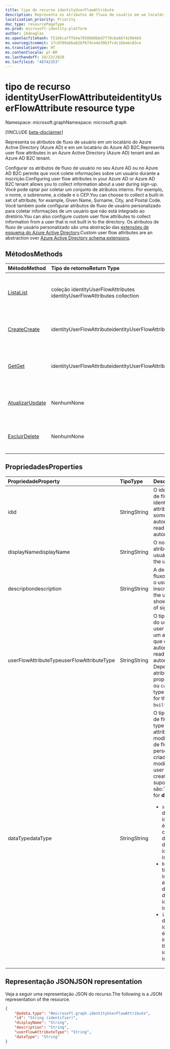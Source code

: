 ```yaml
---
title: tipo de recurso identityUserFlowAttribute
description: Representa os atributos de fluxo de usuário em um locatário do Azure Active Directory e em um locatário do Azure AD B2C.
localization_priority: Priority
doc_type: resourcePageType
ms.prod: microsoft-identity-platform
author: jkdouglas
ms.openlocfilehash: f5166cafff64a7050b89bbd7f70cba66f429646d
ms.sourcegitcommit: 17cd789abbab2bf674ce4e39b3fcdc1bbebc83ce
ms.translationtype: HT
ms.contentlocale: pt-BR
ms.lasthandoff: 10/23/2020
ms.locfileid: "48742353"
---
```

# <a name="identityuserflowattribute-resource-type"></a><span data-ttu-id="166b8-103">tipo de recurso identityUserFlowAttribute</span><span class="sxs-lookup"><span data-stu-id="166b8-103">identityUserFlowAttribute resource type</span></span>

<span data-ttu-id="166b8-104">Namespace: microsoft.graph</span><span class="sxs-lookup"><span data-stu-id="166b8-104">Namespace: microsoft.graph</span></span>

[!INCLUDE [beta-disclaimer](../../includes/beta-disclaimer.md)]

<span data-ttu-id="166b8-105">Representa os atributos de fluxo de usuário em um locatário do Azure Active Directory (Azure AD) e em um locatário do Azure AD B2C.</span><span class="sxs-lookup"><span data-stu-id="166b8-105">Represents user flow attributes in an Azure Active Directory (Azure AD) tenant and an Azure AD B2C tenant.</span></span>

<span data-ttu-id="166b8-106">Configurar os atributos de fluxo de usuário no seu Azure AD ou no Azure AD B2C permite que você colete informações sobre um usuário durante a inscrição.</span><span class="sxs-lookup"><span data-stu-id="166b8-106">Configuring user flow attributes in your Azure AD or Azure AD B2C tenant allows you to collect information about a user during sign-up.</span></span> <span data-ttu-id="166b8-107">Você pode optar por coletar um conjunto de atributos interno. Por exemplo, o nome, o sobrenome, a cidade e o CEP.</span><span class="sxs-lookup"><span data-stu-id="166b8-107">You can choose to collect a built-in set of attribute; for example, Given Name, Surname, City, and Postal Code.</span></span> <span data-ttu-id="166b8-108">Você também pode configurar atributos de fluxo de usuário personalizado para coletar informações de um usuário que não está integrado ao diretório.</span><span class="sxs-lookup"><span data-stu-id="166b8-108">You can also configure custom user flow attributes to collect information from a user that is not built in to the directory.</span></span> <span data-ttu-id="166b8-109">Os atributos de fluxo de usuário personalizado são uma abstração das [extensões de esquema do Azure Active Directory](/azure/active-directory/develop/active-directory-schema-extensions).</span><span class="sxs-lookup"><span data-stu-id="166b8-109">Custom user flow attributes are an abstraction over [Azure Active Directory schema extensions](/azure/active-directory/develop/active-directory-schema-extensions).</span></span>

## <a name="methods"></a><span data-ttu-id="166b8-110">Métodos</span><span class="sxs-lookup"><span data-stu-id="166b8-110">Methods</span></span>

| <span data-ttu-id="166b8-111">Método</span><span class="sxs-lookup"><span data-stu-id="166b8-111">Method</span></span>       | <span data-ttu-id="166b8-112">Tipo de retorno</span><span class="sxs-lookup"><span data-stu-id="166b8-112">Return Type</span></span>  |<span data-ttu-id="166b8-113">Descrição</span><span class="sxs-lookup"><span data-stu-id="166b8-113">Description</span></span>|
|:---------------|:--------|:----------|
|[<span data-ttu-id="166b8-114">Lista</span><span class="sxs-lookup"><span data-stu-id="166b8-114">List</span></span>](../api/identityuserflowattribute-list.md)|<span data-ttu-id="166b8-115">coleção identityUserFlowAttributes </span><span class="sxs-lookup"><span data-stu-id="166b8-115">identityUserFlowAttributes collection</span></span>|<span data-ttu-id="166b8-116">Recuperar todos os atributos internos de fluxo de usuário.</span><span class="sxs-lookup"><span data-stu-id="166b8-116">Retrieve all built-in and custom user flow attributes.</span></span>|
|[<span data-ttu-id="166b8-117">Create</span><span class="sxs-lookup"><span data-stu-id="166b8-117">Create</span></span>](../api/identityuserflowattribute-post.md)|<span data-ttu-id="166b8-118">identityUserFlowAttribute</span><span class="sxs-lookup"><span data-stu-id="166b8-118">identityUserFlowAttribute</span></span>|<span data-ttu-id="166b8-119">Criar um novo atributo de fluxo de usuário personalizado.</span><span class="sxs-lookup"><span data-stu-id="166b8-119">Create a new custom user flow attribute.</span></span>|
|[<span data-ttu-id="166b8-120">Get</span><span class="sxs-lookup"><span data-stu-id="166b8-120">Get</span></span>](../api/identityuserflowattribute-get.md) |<span data-ttu-id="166b8-121">identityUserFlowAttribute</span><span class="sxs-lookup"><span data-stu-id="166b8-121">identityUserFlowAttribute</span></span>|<span data-ttu-id="166b8-122">Recuperar as propriedades de um atributo de fluxo de usuário.</span><span class="sxs-lookup"><span data-stu-id="166b8-122">Retrieve properties of a user flow attribute.</span></span>|
|[<span data-ttu-id="166b8-123">Atualizar</span><span class="sxs-lookup"><span data-stu-id="166b8-123">Update</span></span>](../api/identityuserflowattribute-update.md)|<span data-ttu-id="166b8-124">Nenhum</span><span class="sxs-lookup"><span data-stu-id="166b8-124">None</span></span>|<span data-ttu-id="166b8-125">Atualizar um atributo de fluxo de usuário personalizado.</span><span class="sxs-lookup"><span data-stu-id="166b8-125">Update a custom user flow attribute.</span></span>|
|[<span data-ttu-id="166b8-126">Excluir</span><span class="sxs-lookup"><span data-stu-id="166b8-126">Delete</span></span>](../api/identityuserflowattribute-delete.md)|<span data-ttu-id="166b8-127">Nenhum</span><span class="sxs-lookup"><span data-stu-id="166b8-127">None</span></span>|<span data-ttu-id="166b8-128">Excluir um atributo de fluxo de usuário personalizado.</span><span class="sxs-lookup"><span data-stu-id="166b8-128">Delete a custom user flow attribute.</span></span>|

## <a name="properties"></a><span data-ttu-id="166b8-129">Propriedades</span><span class="sxs-lookup"><span data-stu-id="166b8-129">Properties</span></span>

|<span data-ttu-id="166b8-130">Propriedade</span><span class="sxs-lookup"><span data-stu-id="166b8-130">Property</span></span>|<span data-ttu-id="166b8-131">Tipo</span><span class="sxs-lookup"><span data-stu-id="166b8-131">Type</span></span>|<span data-ttu-id="166b8-132">Descrição</span><span class="sxs-lookup"><span data-stu-id="166b8-132">Description</span></span>|
|:---------------|:--------|:----------|
|<span data-ttu-id="166b8-133">id</span><span class="sxs-lookup"><span data-stu-id="166b8-133">id</span></span>|<span data-ttu-id="166b8-134">String</span><span class="sxs-lookup"><span data-stu-id="166b8-134">String</span></span>|<span data-ttu-id="166b8-135">O identificador do atributo de fluxo do usuário.</span><span class="sxs-lookup"><span data-stu-id="166b8-135">The identifier of the user flow attribute.</span></span> <span data-ttu-id="166b8-136">Esse é um atributo somente leitura criado automaticamente.</span><span class="sxs-lookup"><span data-stu-id="166b8-136">This is a read-only attribute that is automatically created.</span></span>|
|<span data-ttu-id="166b8-137">displayName</span><span class="sxs-lookup"><span data-stu-id="166b8-137">displayName</span></span>|<span data-ttu-id="166b8-138">String</span><span class="sxs-lookup"><span data-stu-id="166b8-138">String</span></span>|<span data-ttu-id="166b8-139">O nome de exibição do atributo de fluxo do usuário.</span><span class="sxs-lookup"><span data-stu-id="166b8-139">The display name of the user flow attribute.</span></span>|
|<span data-ttu-id="166b8-140">description</span><span class="sxs-lookup"><span data-stu-id="166b8-140">description</span></span>|<span data-ttu-id="166b8-141">String</span><span class="sxs-lookup"><span data-stu-id="166b8-141">String</span></span>|<span data-ttu-id="166b8-142">A descrição do atributo de fluxo de usuário exibido para o usuário no momento da inscrição.</span><span class="sxs-lookup"><span data-stu-id="166b8-142">The description of the user flow attribute that's shown to the user at the time of sign-up.</span></span>|
|<span data-ttu-id="166b8-143">userFlowAttributeType</span><span class="sxs-lookup"><span data-stu-id="166b8-143">userFlowAttributeType</span></span>|<span data-ttu-id="166b8-144">String</span><span class="sxs-lookup"><span data-stu-id="166b8-144">String</span></span>|<span data-ttu-id="166b8-145">O tipo do atributo de fluxo do usuário.</span><span class="sxs-lookup"><span data-stu-id="166b8-145">The type of the user flow attribute.</span></span> <span data-ttu-id="166b8-146">Esse é um atributo somente leitura que é definido automaticamente.</span><span class="sxs-lookup"><span data-stu-id="166b8-146">This is a read-only attribute that is automatically set.</span></span> <span data-ttu-id="166b8-147">Dependendo do tipo de atributo, os valores dessa propriedade serão `builtIn` ou `custom`.</span><span class="sxs-lookup"><span data-stu-id="166b8-147">Depending on the type of attribute, the values for this property will be `builtIn` or `custom`.</span></span>|
|<span data-ttu-id="166b8-148">dataType</span><span class="sxs-lookup"><span data-stu-id="166b8-148">dataType</span></span>|<span data-ttu-id="166b8-149">String</span><span class="sxs-lookup"><span data-stu-id="166b8-149">String</span></span>|<span data-ttu-id="166b8-150">O tipo de dados do atributo de fluxo do usuário.</span><span class="sxs-lookup"><span data-stu-id="166b8-150">The data type of the user flow attribute.</span></span> <span data-ttu-id="166b8-151">Isso não pode ser modificado após o atributo de fluxo de usuário personalizado ser criado.</span><span class="sxs-lookup"><span data-stu-id="166b8-151">This cannot be modified after the custom user flow attribute is created.</span></span> <span data-ttu-id="166b8-152">Os valores com suporte para **tipo de dados** são:</span><span class="sxs-lookup"><span data-stu-id="166b8-152">The supported values for **dataType** are:</span></span><br/><ul><li><span data-ttu-id="166b8-153">`string` -indica que o tipo de dados para identityUserFlowAttribute é uma cadeia de caracteres.</span><span class="sxs-lookup"><span data-stu-id="166b8-153">`string` - denotes that the dataType for the identityUserFlowAttribute is a string.</span></span> </li><li><span data-ttu-id="166b8-154">`boolean` -indica que o tipo de dados para identityUserFlowAttribute é um booleano.</span><span class="sxs-lookup"><span data-stu-id="166b8-154">`boolean` - denotes that the dataType for the identityUserFlowAttribute is a Boolean.</span></span></li><li><span data-ttu-id="166b8-155">`int64` -indica que o tipo de dados para identityUserFlowAttribute é um número inteiro.</span><span class="sxs-lookup"><span data-stu-id="166b8-155">`int64` - denotes that the dataType for the identityUserFlowAttribute is an integer.</span></span></li></ul>|

## <a name="json-representation"></a><span data-ttu-id="166b8-156">Representação JSON</span><span class="sxs-lookup"><span data-stu-id="166b8-156">JSON representation</span></span>

<span data-ttu-id="166b8-157">Veja a seguir uma representação JSON do recurso.</span><span class="sxs-lookup"><span data-stu-id="166b8-157">The following is a JSON representation of the resource.</span></span>

<!-- {
  "blockType": "resource",
  "@odata.type": "microsoft.graph.identityUserFlowAttribute"
} -->

```json
{
    "@odata.type": "#microsoft.graph.identityUserFlowAttribute",
    "id": "String (identifier)",
    "displayName": "String",
    "description": "String",
    "userFlowAttributeType": "String",
    "dataType": "String"
}
```
